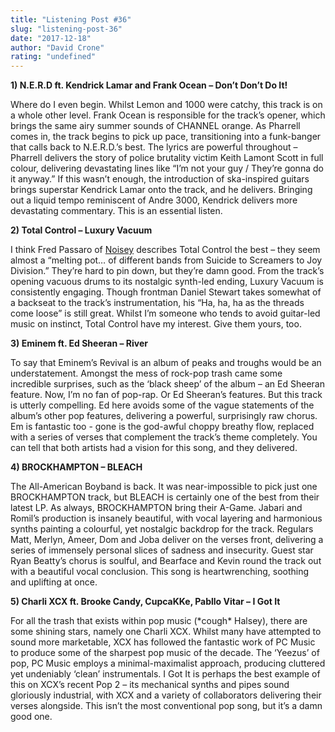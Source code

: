 ```yaml
---
title: "Listening Post #36"
slug: "listening-post-36"
date: "2017-12-18"
author: "David Crone"
rating: "undefined"
---
```


**1) N.E.R.D ft. Kendrick Lamar and Frank Ocean – Don’t Don’t Do It!**

Where do I even begin. Whilst Lemon and 1000 were catchy, this track is on a whole other level. Frank Ocean is responsible for the track’s opener, which brings the same airy summer sounds of CHANNEL orange. As Pharrell comes in, the track begins to pick up pace, transitioning into a funk-banger that calls back to N.E.R.D.’s best. The lyrics are powerful throughout – Pharrell delivers the story of police brutality victim Keith Lamont Scott in full colour, delivering devastating lines like “I’m not your guy / They’re gonna do it anyway.” If this wasn’t enough, the introduction of ska-inspired guitars brings superstar Kendrick Lamar onto the track, and he delivers. Bringing out a liquid tempo reminiscent of Andre 3000, Kendrick delivers more devastating commentary. This is an essential listen.

**2) Total Control – Luxury Vacuum**

I think Fred Passaro of [Noisey](https://noisey.vice.com/en_au/article/649ypr/daniel-stewart-total-control-interview) describes Total Control the best – they seem almost a “melting pot… of different bands from Suicide to Screamers to Joy Division.” They’re hard to pin down, but they’re damn good. From the track’s opening vacuous drums to its nostalgic synth-led ending, Luxury Vacuum is consistently engaging. Though frontman Daniel Stewart takes somewhat of a backseat to the track’s instrumentation, his “Ha, ha, ha as the threads come loose” is still great. Whilst I’m someone who tends to avoid guitar-led music on instinct, Total Control have my interest. Give them yours, too.

**3) Eminem ft. Ed Sheeran – River**

To say that Eminem’s Revival is an album of peaks and troughs would be an understatement. Amongst the mess of rock-pop trash came some incredible surprises, such as the ‘black sheep’ of the album – an Ed Sheeran feature. Now, I’m no fan of pop-rap. Or Ed Sheeran’s features. But this track is utterly compelling. Ed here avoids some of the vague statements of the album’s other pop features, delivering a powerful, surprisingly raw chorus. Em is fantastic too - gone is the god-awful choppy breathy flow, replaced with a series of verses that complement the track’s theme completely. You can tell that both artists had a vision for this song, and they delivered.

**4) BROCKHAMPTON – BLEACH**

The All-American Boyband is back. It was near-impossible to pick just one BROCKHAMPTON track, but BLEACH is certainly one of the best from their latest LP. As always, BROCKHAMPTON bring their A-Game. Jabari and Romil’s production is insanely beautiful, with vocal layering and harmonious synths painting a colourful, yet nostalgic backdrop for the track. Regulars Matt, Merlyn, Ameer, Dom and Joba deliver on the verses front, delivering a series of immensely personal slices of sadness and insecurity. Guest star Ryan Beatty’s chorus is soulful, and Bearface and Kevin round the track out with a beautiful vocal conclusion. This song is heartwrenching, soothing and uplifting at once.

**5) Charli XCX ft. Brooke Candy, CupcaKKe, Pabllo Vitar – I Got It**

For all the trash that exists within pop music (\*cough\* Halsey), there are some shining stars, namely one Charli XCX. Whilst many have attempted to sound more marketable, XCX has followed the fantastic work of PC Music to produce some of the sharpest pop music of the decade. The ‘Yeezus’ of pop, PC Music employs a minimal-maximalist approach, producing cluttered yet undeniably ‘clean’ instrumentals. I Got It is perhaps the best example of this on XCX’s recent Pop 2 – its mechanical synths and pipes sound gloriously industrial, with XCX and a variety of collaborators delivering their verses alongside. This isn’t the most conventional pop song, but it’s a damn good one.
